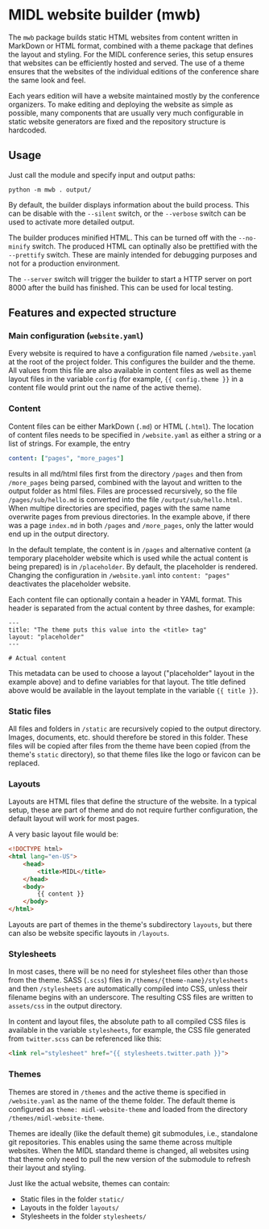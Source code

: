 # MIDL website builder (mwb)

The `mwb` package builds static HTML websites from content written in MarkDown or HTML format, combined
with a theme package that defines the layout and styling. For the MIDL conference series, this setup
ensures that websites can be efficiently hosted and served. The use of a theme ensures that the websites
of the individual editions of the conference share the same look and feel.

Each years edition will have a website maintained mostly by the conference organizers. To make
editing and deploying the website as simple as possible, many components that are usually very
much configurable in static website generators are fixed and the repository structure is hardcoded.

## Usage

Just call the module and specify input and output paths:

```
python -m mwb . output/
```

By default, the builder displays information about the build process. This can be disable with
 the `--silent` switch, or the `--verbose` switch can be used to activate more detailed output.

The builder produces minified HTML. This can be turned off with the `--no-minify` switch. The
produced HTML can optinally also be prettified with the `--prettify` switch. These are mainly
intended for debugging purposes and not for a production environment.

The `--server` switch will trigger the builder to start a HTTP server on port 8000 after the
build has finished. This can be used for local testing.

## Features and expected structure

### Main configuration (`website.yaml`)

Every website is required to have a configuration file named `/website.yaml` at the root of the
project folder. This configures the builder and the theme. All values from this file are also
available in content files as well as theme layout files in the variable `config` (for example,
`{{ config.theme }}` in a content file would print out the name of the active theme).

### Content

Content files can be either MarkDown (`.md`) or HTML (`.html`). The location of content files needs
to be specified in `/website.yaml` as either a string or a list of strings. For example, the entry

```yaml
content: ["pages", "more_pages"]
```

results in all md/html files first from the directory `/pages` and then from `/more_pages` being
parsed, combined with the layout and written to the output folder as html files. Files are processed
recursively, so the file `/pages/sub/hello.md` is converted into the file `/output/sub/hello.html`.
When multipe directories are specified, pages with the same name overwrite pages from previous
directories. In the example above, if there was a page `index.md` in both `/pages` and `/more_pages`,
only the latter would end up in the output directory.

In the default template, the content is in `/pages` and alternative content (a temporary placeholder
website which is used while the actual content is being prepared) is in `/placeholder`. By default,
the placeholder is rendered. Changing the configuration in `/website.yaml` into `content: "pages"`
deactivates the placeholder website.

Each content file can optionally contain a header in YAML format. This header is separated from the
actual content by three dashes, for example:

    ---
    title: "The theme puts this value into the <title> tag"
    layout: "placeholder"
    ---
    
    # Actual content

This metadata can be used to choose a layout ("placeholder" layout in the example above) and to define
variables for that layout. The title defined above would be available in the layout template in the
variable `{{ title }}`.

### Static files

All files and folders in `/static` are recursively copied to the output directory. Images, documents,
etc. should therefore be stored in this folder. These files will be copied after files from the theme
have been copied (from the theme's `static` directory), so that theme files like the logo or favicon can
be replaced.

### Layouts

Layouts are HTML files that define the structure of the website. In a typical setup, these are part of
theme and do not require further configuration, the default layout will work for most pages.

A very basic layout file would be:

```html
<!DOCTYPE html>
<html lang="en-US">
    <head>
        <title>MIDL</title>
    </head>
    <body>
        {{ content }}
    </body>
</html>
```

Layouts are part of themes in the theme's subdirectory `layouts`, but there can also be website
specific layouts in `/layouts`.

### Stylesheets

In most cases, there will be no need for stylesheet files other than those from the theme. SASS (`.scss`)
files in `/themes/{theme-name}/stylesheets` and then `/stylesheets` are automatically compiled into CSS,
unless their filename begins with an underscore. The resulting CSS files are written to `assets/css` in the
output directory.

In content and layout files, the absolute path to all compiled CSS files is available in the variable
`stylesheets`, for example, the CSS file generated from `twitter.scss` can be referenced like this:

```html
<link rel="stylesheet" href="{{ stylesheets.twitter.path }}">
```

### Themes

Themes are stored in `/themes` and the active theme is specified in `/website.yaml` as the name
of the theme folder. The default theme is configured as `theme: midl-website-theme` and loaded
from the directory `/themes/midl-website-theme`.

Themes are ideally (like the default theme) git submodules, i.e., standalone git repositories.
This enables using the same theme across multiple websites. When the MIDL standard theme is
changed, all websites using that theme only need to pull the new version of the submodule to
refresh their layout and styling. 

Just like the actual website, themes can contain:

* Static files in the folder `static/`
* Layouts in the folder `layouts/`
* Stylesheets in the folder `stylesheets/`
